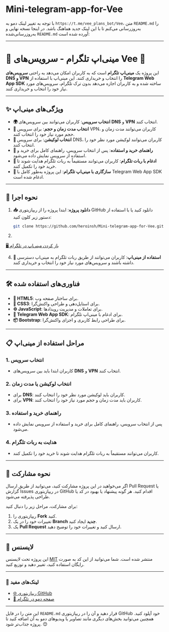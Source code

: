 # Mini-telegram-app-for-Vee
با توجه به تغییر لینک دمو به `https://t.me/vee_plans_bot/Vee`، متن `README.md` را به‌روزرسانی می‌کنم تا با این لینک جدید هماهنگ باشد. در اینجا نسخه نهایی و به‌روزرسانی‌شده `README.md` آورده شده است:

---

# 📱 مینی‌اپ تلگرام - سرویس‌های Vee 🚀

این پروژه یک **مینی‌اپ تلگرام** است که به کاربران امکان می‌دهد به راحتی **سرویس‌های DNS و VPN** را انتخاب و خریداری کنند. این مینی‌اپ با استفاده از **Telegram Web App SDK** ساخته شده و به کاربران اجازه می‌دهد بدون ترک تلگرام، سرویس‌های مورد نیاز خود را انتخاب و خریداری کنند.

---

## ✨ ویژگی‌های مینی‌اپ

- **🌍 انتخاب سرویس**: کاربران می‌توانند بین سرویس‌های **DNS** و **VPN** انتخاب کنند.
- **📅 انتخاب مدت زمان و حجم**: برای سرویس VPN، کاربران می‌توانند مدت زمان و حجم مورد نیاز خود را انتخاب کنند.
- **📍 انتخاب لوکیشن**: برای سرویس DNS، کاربران می‌توانند لوکیشن مورد نظر خود را انتخاب کنند.
- **📝 راهنمای خرید و استفاده**: پس از انتخاب سرویس، راهنمای کامل برای خرید و استفاده از سرویس نمایش داده می‌شود.
- **🤖 ادغام با ربات تلگرام**: کاربران می‌توانند مستقیماً به ربات تلگرام هدایت شوند تا خرید خود را تکمیل کنند.
- **📱 سازگاری با مینی‌اپ تلگرام**: این پروژه به‌طور کامل با Telegram Web App SDK ادغام شده است.

---

## 🚀 نحوه اجرا

1. **📥 دانلود پروژه**: ابتدا پروژه را از ریپازیتوری GitHub دانلود کنید یا با استفاده از دستور زیر کلون کنید:

   ```bash
   git clone https://github.com/heroinsh/Mini-telegram-app-for-Vee.git
   ```

2. 

   [🖥️ باز کردن مینی‌اپ در تلگرام](https://t.me/vee_plans_bot/Vee)

4. **📱 استفاده از مینی‌اپ**: کاربران می‌توانند از طریق ربات تلگرام به مینی‌اپ دسترسی داشته باشند و سرویس‌های مورد نیاز خود را انتخاب و خریداری کنند.

---

## 🛠️ فناوری‌های استفاده شده

- **📄 HTML5**: برای ساختار صفحه وب.
- **🎨 CSS3**: برای استایل‌دهی و طراحی واکنش‌گرا.
- **⚙️ JavaScript**: برای تعاملات و مدیریت رویدادها.
- **📱 Telegram Web App SDK**: برای ادغام با مینی‌اپ تلگرام.
- **📦 Bootstrap**: برای طراحی رابط کاربری و اجزای واکنش‌گرا.

---

## 📋 مراحل استفاده از مینی‌اپ

### 1. **انتخاب سرویس**
   - کاربران ابتدا باید بین سرویس‌های **DNS** و **VPN** انتخاب کنند.

### 2. **انتخاب لوکیشن یا مدت زمان**
   - برای **DNS**: کاربران باید لوکیشن مورد نظر خود را انتخاب کنند.
   - برای **VPN**: کاربران باید مدت زمان و حجم مورد نیاز خود را انتخاب کنند.

### 3. **راهنمای خرید و استفاده**
   - پس از انتخاب سرویس، راهنمای کامل برای خرید و استفاده از سرویس نمایش داده می‌شود.

### 4. **هدایت به ربات تلگرام**
   - کاربران می‌توانند مستقیماً به ربات تلگرام هدایت شوند تا خرید خود را تکمیل کنند.

---

## 🤝 نحوه مشارکت

اگر می‌خواهید در این پروژه مشارکت کنید، می‌توانید از طریق ارسال Pull Request یا گزارش Issues در ریپازیتوری GitHub اقدام کنید. هر گونه پیشنهاد یا بهبود در کد یا طراحی پذیرفته می‌شود.

برای مشارکت، مراحل زیر را دنبال کنید:

1. ریپازیتوری را **Fork** کنید.
2. تغییرات خود را در یک **Branch جدید** ایجاد کنید.
3. یک **Pull Request** ارسال کنید و تغییرات خود را توضیح دهید.

---

## 📜 لایسنس

این پروژه تحت لایسنس [MIT](LICENSE) منتشر شده است. شما می‌توانید از این کد به صورت رایگان استفاده کنید، تغییر دهید و توزیع کنید.

---

### 🔗 لینک‌های مفید

- [🌐 ریپازیتوری GitHub](https://github.com/heroinsh/Mini-telegram-app-for-Vee)
- [📱 صفحه دمو در تلگرام](https://t.me/vee_plans_bot/Vee)

---

این متن را در فایل `README.md` قرار دهید و آن را در ریپازیتوری GitHub خود آپلود کنید. همچنین می‌توانید بخش‌های دیگری مانند تصاویر یا ویدیوهای دمو به آن اضافه کنید تا پروژه جذاب‌تر شود. 😊
